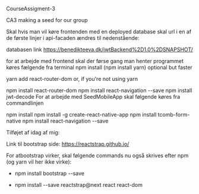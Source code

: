 CourseAssigment-3

CA3 making a seed for our group

Skal hvis man vil køre frontenden med en deployed database skal url i en af de første linjer i api-facaden ændres til nedenstående:

databasen link https://benedikteeva.dk/jwtBackend%2D1.0%2DSNAPSHOT/

for at arbejde med frontend skal der førse gang man henter programmet køres fælgende fra terminal npm install (npm install yarn) optional but faster

yarn add react-router-dom
or, if you're not using yarn

npm install react-router-dom npm install react-navigation --save npm install jwt-decode For at arbejde med SeedMobileApp skal følgende køres fra commandlinjen

npm install npm install -g create-react-native-app npm install tcomb-form-native npm install react-navigation --save


Tilføjet af idag af mig:

Link til bootstrap side: https://reactstrap.github.io/

For atbootstrap virker, skal følgende commands nu også skrives efter npm (og yarn vil her ikke virke):

- npm install bootstrap --save

- npm install --save reactstrap@next react react-dom


